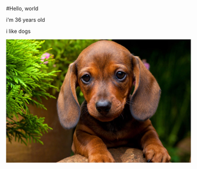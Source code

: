 #Hello, world

i'm 36 years old

i like dogs

![Image alt](https://github.com/natalikazakova87/about-me/blob/main/756752378475436.webp)


